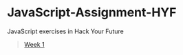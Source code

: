 # JavaScript-Assignment-HYF

JavaScript exercises in Hack Your Future
 > [Week 1](./week1/week1.md)
